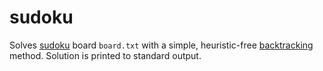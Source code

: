 # sudoku

Solves [sudoku](https://wikipedia.org/wiki/Sudoku) board `board.txt` with a simple, heuristic-free [backtracking](https://wikipedia.org/wiki/Backtracking) method. Solution is printed to standard output.

